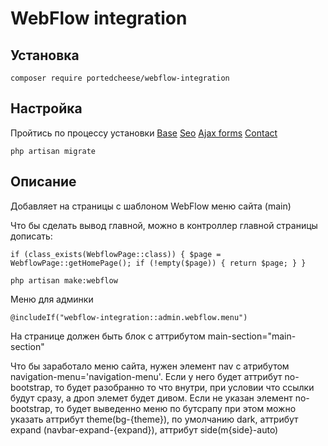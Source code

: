 # WebFlow integration

## Установка

`composer require portedcheese/webflow-integration`

## Настройка

Пройтись по процессу установки
[Base](https://packagist.org/packages/portedcheese/base-settings)
[Seo](https://packagist.org/packages/portedcheese/seo-integration)
[Ajax forms](https://packagist.org/packages/portedcheese/ajax-forms)
[Contact](https://packagist.org/packages/portedcheese/contact-page)

`php artisan migrate`

## Описание

Добавляет на страницы с шаблоном WebFlow меню сайта (main)

Что бы сделать вывод главной, можно в контроллер главной страницы дописать:

`
if (class_exists(WebflowPage::class)) {
    $page = WebflowPage::getHomePage();
    if (!empty($page)) {
        return $page;
    }
}
`

`php artisan make:webflow`

Меню для админки

`@includeIf("webflow-integration::admin.webflow.menu")`

На странице должен быть блок с аттрибутом main-section="main-section"

Что бы заработало меню сайта, нужен элемент nav с атрибутом navigation-menu='navigation-menu'. Если у него будет аттрибут no-bootstrap, то будет разобранно то что внутри, при условии что ссылки будут сразу, а дроп элемет будет дивом. Если не указан элемент no-bootstrap, то будет выведенно меню по бутсрапу при этом можно указать аттрибут theme(bg-{theme}), по умолчанию dark, аттрибут expand (navbar-expand-{expand}), аттрибут side(m{side}-auto)
